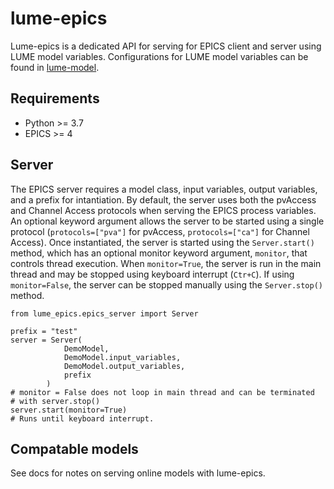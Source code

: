 # lume-epics
Lume-epics is a dedicated API for serving for EPICS client and server using LUME model variables. Configurations for LUME model variables can be found in [lume-model](https://github.com/slaclab/lume-model).

## Requirements
* Python >= 3.7
* EPICS >= 4

## Server
The EPICS server requires a model class, input variables, output variables, and a prefix for intantiation. By default, the server uses both the pvAccess and Channel Access protocols when serving the EPICS process variables. An optional keyword argument allows the server to be started using a single protocol (`protocols=["pva"]` for pvAccess, `protocols=["ca"]` for Channel Access). Once instantiated, the server is started using the `Server.start()` method, which has an optional monitor keyword argument, `monitor`, that controls thread execution. When `monitor=True`, the server is run in the main thread and may be stopped using keyboard interrupt (`Ctr+C`). If using `monitor=False`, the server can be stopped manually using the `Server.stop()` method. 

```
from lume_epics.epics_server import Server

prefix = "test"
server = Server(
            DemoModel, 
            DemoModel.input_variables, 
            DemoModel.output_variables, 
            prefix
        )
# monitor = False does not loop in main thread and can be terminated 
# with server.stop()
server.start(monitor=True)
# Runs until keyboard interrupt.
```

## Compatable models
See docs for notes on serving online models with lume-epics.
